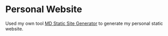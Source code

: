 # Personal Website
Used my own tool [MD Static Site Generator](https://github.com/mumudevx/md-static-site-generator) to generate my personal static website.
